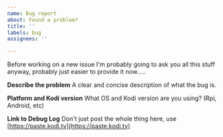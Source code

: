 ```yaml
---
name: Bug report
about: Found a problem?
title: ''
labels: bug
assignees: ''

---
```


Before working on a new issue I'm probably going to ask you all this stuff anyway, probably just easier to provide it now.....

**Describe the problem**
A clear and concise description of what the bug is.

**Platform and Kodi version**
What OS and Kodi version are you using? (Rpi, Android, etc)

**Link to Debug Log**
Don't just post the whole thing here,  use [https://paste.kodi.tv](https://paste.kodi.tv)
